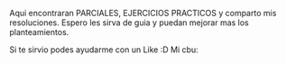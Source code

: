 Aqui encontraran PARCIALES, EJERCICIOS PRACTICOS y comparto mis resoluciones. 
Espero les sirva de guia y puedan mejorar mas los planteamientos.











Si te sirvio podes ayudarme con un Like :D
Mi cbu:
